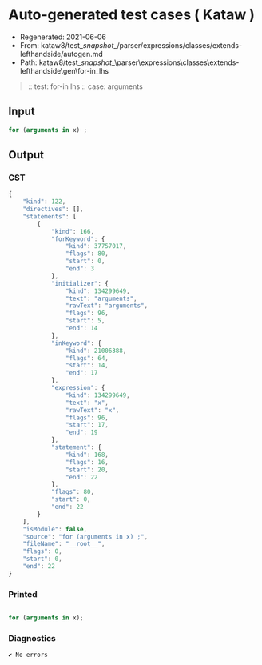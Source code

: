 # Auto-generated test cases ( Kataw )
- Regenerated: 2021-06-06
- From: kataw8/test\__snapshot__/parser/expressions/classes/extends-lefthandside/autogen.md
- Path: kataw8/test\__snapshot__\parser\expressions\classes\extends-lefthandside\gen\for-in_lhs
> :: test: for-in lhs
> :: case: arguments
## Input

`````js
for (arguments in x) ;
`````
## Output

### CST

```javascript
{
    "kind": 122,
    "directives": [],
    "statements": [
        {
            "kind": 166,
            "forKeyword": {
                "kind": 37757017,
                "flags": 80,
                "start": 0,
                "end": 3
            },
            "initializer": {
                "kind": 134299649,
                "text": "arguments",
                "rawText": "arguments",
                "flags": 96,
                "start": 5,
                "end": 14
            },
            "inKeyword": {
                "kind": 21006388,
                "flags": 64,
                "start": 14,
                "end": 17
            },
            "expression": {
                "kind": 134299649,
                "text": "x",
                "rawText": "x",
                "flags": 96,
                "start": 17,
                "end": 19
            },
            "statement": {
                "kind": 168,
                "flags": 16,
                "start": 20,
                "end": 22
            },
            "flags": 80,
            "start": 0,
            "end": 22
        }
    ],
    "isModule": false,
    "source": "for (arguments in x) ;",
    "fileName": "__root__",
    "flags": 0,
    "start": 0,
    "end": 22
}
```

### Printed

```javascript

for (arguments in x);
```

### Diagnostics

```javascript
✔ No errors
```

